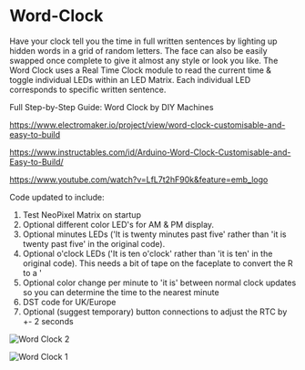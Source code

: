 # Word-Clock


Have your clock tell you the time in full written sentences by lighting up hidden words in a grid of random letters.
The face can also be easily swapped once complete to give it almost any style or look you like.
The Word Clock uses a Real Time Clock module to read the current time & toggle individual LEDs within an LED Matrix.
Each individual LED corresponds to specific written sentence.

Full Step-by-Step Guide: Word Clock by DIY Machines

https://www.electromaker.io/project/view/word-clock-customisable-and-easy-to-build

https://www.instructables.com/id/Arduino-Word-Clock-Customisable-and-Easy-to-Build/

https://www.youtube.com/watch?v=LfL7t2hF90k&feature=emb_logo

Code updated to include:

1) Test NeoPixel Matrix on startup
2) Optional different color LED's for AM & PM display.
3) Optional minutes LEDs ('It is twenty minutes past five' rather than 'it is twenty past five' in the original code).
4) Optional o'clock LEDs ('It is ten o'clock' rather than 'it is ten' in the original code). This needs a bit of tape on the faceplate to convert the R to a '
5) Optional color change per minute to 'it is' between normal clock updates so you can determine the time to the nearest minute
6) DST code for UK/Europe
7) Optional (suggest temporary) button connections to adjust the RTC by +- 2 seconds

![Word Clock 2](https://www.jon00.me.uk/images/WC2.jpg)

![Word Clock 1](https://www.jon00.me.uk/images/WC1.jpg)
